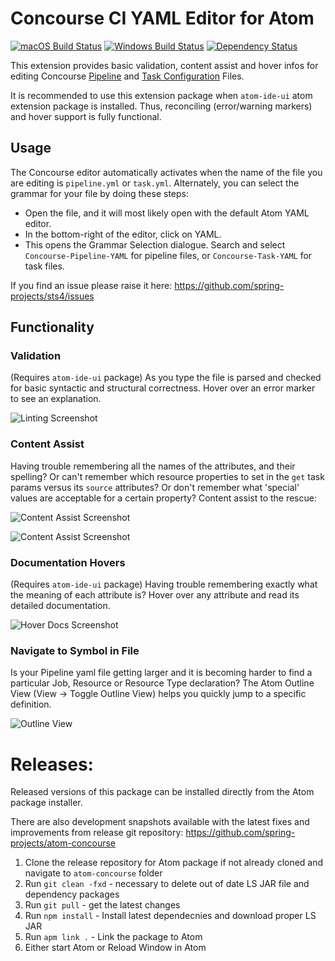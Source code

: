 # Concourse CI YAML Editor for Atom
[![macOS Build Status](https://travis-ci.org/spring-projects/atom-concourse.svg?branch=master)](https://travis-ci.org/spring-projects/atom-concourse) [![Windows Build Status](https://ci.appveyor.com/api/projects/status/1jvknxt9jhykgrxo?svg=true)](https://ci.appveyor.com/project/spring-projects/atom-concourse/branch/master) [![Dependency Status](https://david-dm.org/spring-projects/atom-concourse.svg)](https://david-dm.org/spring-projects/atom-concourse)

This extension provides basic validation, content assist and hover infos
for editing Concourse [Pipeline](https://concourse-ci.org/pipelines.html) and [Task Configuration](https://concourse-ci.org/running-tasks.html) Files.

It is recommended to use this extension package when `atom-ide-ui` atom extension package is installed. Thus, reconciling (error/warning markers) and hover support is fully functional. 

## Usage

The Concourse editor automatically activates when the name of the file you are editing is `pipeline.yml` or `task.yml`. Alternately, you can select the grammar for your file by doing these steps:

- Open the file, and it will most likely open with the default Atom YAML editor.
- In the bottom-right of the editor, click on YAML.
- This opens the Grammar Selection dialogue. Search and select `Concourse-Pipeline-YAML` for pipeline files, or `Concourse-Task-YAML` for task files.

If you find an issue please raise it here: https://github.com/spring-projects/sts4/issues

## Functionality

### Validation

(Requires `atom-ide-ui` package) As you type the file is parsed and checked for basic syntactic and structural correctness. Hover over an error marker to see an explanation.

![Linting Screenshot][linting]

### Content Assist

Having trouble remembering all the names of the attributes, and their spelling? Or can't remember
which resource properties to set in the `get` task params versus its `source` attributes? Or
don't remember what 'special' values are acceptable for a certain property? Content assist
to the rescue:

![Content Assist Screenshot][ca1]

![Content Assist Screenshot][ca2]

### Documentation Hovers

(Requires `atom-ide-ui` package) Having trouble remembering exactly what the meaning of each attribute is? Hover over any attribute and 
read its detailed documentation.

![Hover Docs Screenshot][hovers]

### Navigate to Symbol in File

Is your Pipeline yaml file getting larger and it is becoming harder to find a particular Job, Resource or
Resource Type declaration? The Atom Outline View (View -> Toggle Outline View) helps you quickly jump to a specific definition.

![Outline View][outline_view]

# Releases:

Released versions of this package can be installed directly from the Atom package installer.

There are also development snapshots available with the latest fixes and improvements from release git repository: https://github.com/spring-projects/atom-concourse 
1. Clone the release repository for Atom package if not already cloned and navigate to `atom-concourse` folder
2. Run `git clean -fxd` - necessary to delete out of date LS JAR file and dependency packages
3. Run `git pull` - get the latest changes
3. Run `npm install` - Install latest dependecnies and download proper LS JAR
4. Run `apm link .` - Link the package to Atom
5. Either start Atom or Reload Window in Atom 

[linting]:
https://raw.githubusercontent.com/spring-projects/sts4/af715bad53bd6cf30a10a2dc6d34bfcc17968382/atom-extensions/atom-concourse/readme-imgs/linting.png

[ca1]:
https://raw.githubusercontent.com/spring-projects/sts4/af715bad53bd6cf30a10a2dc6d34bfcc17968382/atom-extensions/atom-concourse/readme-imgs/ca1.png

[ca2]:
https://raw.githubusercontent.com/spring-projects/sts4/af715bad53bd6cf30a10a2dc6d34bfcc17968382/atom-extensions/atom-concourse/readme-imgs/ca2.png

[hovers]:
https://raw.githubusercontent.com/spring-projects/sts4/af715bad53bd6cf30a10a2dc6d34bfcc17968382/atom-extensions/atom-concourse/readme-imgs/hovers.png

[outline_view]:
https://raw.githubusercontent.com/spring-projects/sts4/af715bad53bd6cf30a10a2dc6d34bfcc17968382/atom-extensions/atom-concourse/readme-imgs/outline_view.png

